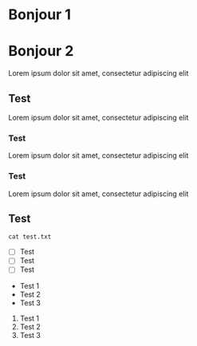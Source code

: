 # Bonjour 1

# Bonjour 2

Lorem ipsum dolor sit amet, consectetur adipiscing elit

## Test

Lorem ipsum dolor sit amet, consectetur adipiscing elit

### Test

Lorem ipsum dolor sit amet, consectetur adipiscing elit

### Test

Lorem ipsum dolor sit amet, consectetur adipiscing elit

## Test

```
cat test.txt
```

- [ ] Test
- [ ] Test
- [ ] Test

- Test 1
- Test 2
- Test 3

1. Test 1
2. Test 2
3. Test 3


